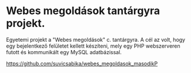 # Webes megoldások tantárgyra projekt.
Egyetemi projekt a "Webes megoldások" c. tantárgyra. A cél az volt, hogy egy bejelentkező felületet kellett készíteni, mely egy PHP webszerveren futott és kommunikált egy MySQL adatbázissal.

https://github.com/suvicsabika/webes_megoldasok_masodikP
